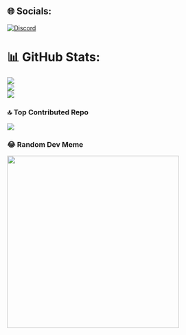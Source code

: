 
## 🌐 Socials:
[![Discord](https://img.shields.io/badge/Discord-%237289DA.svg?logo=discord&logoColor=white)](https://discord.gg/terry980401) 

# 📊 GitHub Stats:
![](https://github-readme-stats.vercel.app/api?username=Terry-50000&theme=blue-green&hide_border=true&include_all_commits=false&count_private=false)<br/>
![](https://github-readme-streak-stats.herokuapp.com/?user=Terry-50000&theme=blue-green&hide_border=true)<br/>
![](https://github-readme-stats.vercel.app/api/top-langs/?username=Terry-50000&theme=blue-green&hide_border=true&include_all_commits=false&count_private=false&layout=compact)

### 🔝 Top Contributed Repo
![](https://github-contributor-stats.vercel.app/api?username=Terry-50000&limit=5&theme=dark&combine_all_yearly_contributions=true)

### 😂 Random Dev Meme
<img src='https://randommeme-five.vercel.app/' style="height: 400px;"/>

<!-- Proudly created with GPRM ( https://gprm.itsvg.in ) -->
